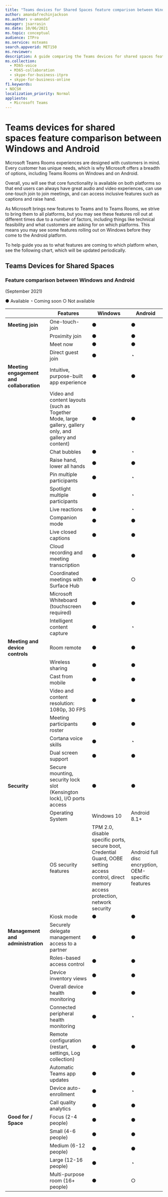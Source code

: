 ```yaml
---
title: "Teams devices for Shared Spaces feature comparison between Windows and Android"
author: amandafrechinjackson
ms.author: v-amandaf
manager: jsarrasin
ms.date: 10/06/2021
ms.topic: conceptual
audience: ITPro
ms.service: msteams
search.appverid: MET150 
ms.reviewer: 
description: A guide comparing the Teams devices for shared spaces features between Windows and Android.
ms.collection: 
  - M365-voice
  - M365-collaboration
  - skype-for-business-itpro
  - skype-for-business-online
f1.keywords:
- NOCSH
localization_priority: Normal
appliesto: 
  - Microsoft Teams
---
```


# Teams devices for shared spaces feature comparison between Windows and Android 
Microsoft Teams Rooms experiences are designed with customers in mind. Every customer has unique needs, which is why Microsoft offers a breadth of options, including Teams Rooms on Windows and on Android. 

Overall, you will see that core functionality is available on both platforms so that end users can always have great audio and video experiences, can use one-touch join to join meetings, and can access inclusive features such as captions and raise hand. 

As Microsoft brings new features to Teams and to Teams Rooms, we strive to bring them to all platforms, but you may see these features roll out at different times due to a number of factors, including things like technical feasibility and what customers are asking for on which platforms. This means you may see some features rolling out on Windows before they come to the Android platform. 

To help guide you as to what features are coming to which platform when, see the following chart, which will be updated periodically.    

## Teams Devices for Shared Spaces
### Feature comparison between Windows and Android
(September 2021) 
	
● Available              ◔ Coming soon                           ○ Not available

|                       |Features |Windows|Android|
|-----------------------|---------|--------|--------|
|**Meeting join**|One-touch-join |●  |● |
||Proximity join |●  |● |
||Meet now |●  |● |
||Direct guest join |●  |◔ |
|**Meeting engagement and collaboration**|Intuitive, purpose-built app experience |●  |● |
||Video and content layouts (such as Together Mode, large gallery, gallery only, and gallery and content) |●  |● |
||Chat bubbles|● |◔ |
||Raise hand, lower all hands |●  |● |
||Pin multiple participants |●  |◔ |
||Spotlight multiple participants |● |◔ |
||Live reactions |●  |◔ |
||Companion mode |● |● |
||Live closed captions |●  |● |
||Cloud recording and meeting transcription |●  |● |
||Coordinated meetings with Surface Hub |● |○ |
||Microsoft Whiteboard (touchscreen required) |●  |● |
||Intelligent content capture |●  |◔ |
|**Meeting and device controls**|Room remote |●  |● |
||Wireless sharing |●  |● |
||Cast from mobile |●  |● |
||Video and content resolution: 1080p, 30 FPS |●  |● |
||Meeting participants roster |●  |● |
||Cortana voice skills |●  |◔ |
||Dual screen support |●  |● |
|**Security**|Secure mounting, security lock slot (Kensington lock), I/O ports access |●  |● |
||Operating System |Windows 10  |Android 8.1+ |
||OS security features |TPM 2.0, disable specific ports, secure boot, Credential Guard, OOBE setting access control, direct memory access protection, network security |Android full disc encryption, OEM-specific features |
||Kiosk mode |●  |● |
|**Management and administration**|Securely delegate management access to a partner |●  |● |
||Roles-based access control |●  |● |
||Device inventory views |●  |● |
||Overall device health monitoring |●  |● |
||Connected peripheral health monitoring |●  |◔ |
||Remote configuration (restart, settings, Log collection) |●  |● |
||Automatic Teams app updates |●  |● |
||Device auto-enrollment |● |◔ |
||Call quality analytics |●  |● |
|**Good for / Space**|Focus (2-4 people) |●  |● |
||Small (4-6 people) |●  |● |
||Medium (6-12 people) |●  |● |
||Large (12-16 people) |●  |◔ |
||Multi-purpose room (16+ people) |●  |○ |